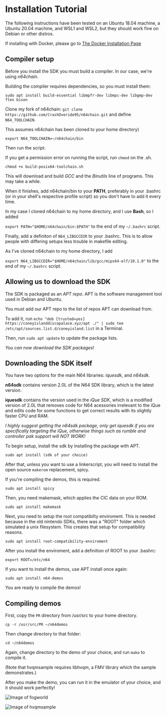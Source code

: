 # Installation Tutorial

The following instructions have been tested on an Ubuntu 18.04 machine, a Ubuntu 20.04 machine, and WSL1 and WSL2,  but they should work fine on Debian or other distros.

If installing with Docker, please go to [The Docker Installation Page](docker.html)


## Compiler setup

Before you install the SDK you must build a compiler. In our case, we're using *n64chain*.

Building the compiler requires dependencies, so you must install them:

``sudo apt install build-essential libmpfr-dev libmpc-dev libgmp-dev flex bison``

Clone my fork of n64chain: ``git clone https://github.com/CrashOveride95/n64chain.git`` and define ``N64_TOOLCHAIN``.

This assumes n64chain has been cloned to your home directory)

``export N64_TOOLCHAIN=~/n64chain/bin``

Then run the script.

If you get a permission error on running the script, run ``chmod`` on the .sh.

``chmod +x build-posix64-toolchain.sh``

This will download and build *GCC* and the *Binutils* line of programs. This may take a while.

When it finishes, add n64chain/bin to your **PATH**, preferably in your .bashrc (or in your shell's respective profile script) so you don't have to add it every time.

In my case I cloned n64chain to my home directory, and I use **Bash**, so I added

``export PATH="$HOME/n64chain/bin:$PATH"`` to the end of my ``~/.bashrc`` script.

Finally, add a definiton of ``N64_LIBGCCDIR`` to your .bashrc. This is to allow people with differing setups less trouble in makefile editing.

As I've cloned n64chain to my home directory, I add

``export N64_LIBGCCDIR="$HOME/n64chain/lib/gcc/mips64-elf/10.1.0"`` to the end of my ``~/.bashrc`` script.

## Allowing us to download the SDK

The SDK is packaged as an *APT repo*. APT is the software management tool used in Debian and Ubuntu.

You must add our APT repo to the list of repos APT can download from.

To add it, run ``echo "deb [trusted=yes] https://coneyislanddiscopalace.xyz/apt ./" | sudo tee /etc/apt/sources.list.d/coneyisland.list`` in a Terminal.

Then, run ``sudo apt update`` to update the package lists.

*You can now download the SDK packages*!

## Downloading the SDK itself

You have two options for the main N64 libraries: *iquesdk*, and *n64sdk*.

**n64sdk** contains version 2.0L of the N64 SDK library, which is the latest version.

**iquesdk** contains the version used in the *iQue SDK*, which is a modified version of 2.0L that removes code for N64 acessories irrelevant to the iQue and edits code for some functions to get correct results with its slightly faster CPU and RAM.

*I highly suggest getting the n64sdk package, only get iquesdk if you are specifically targeting the iQue, otherwise things such as rumble and controller pak support will NOT WORK!*

To begin setup, install the sdk by installing the package with APT.

``sudo apt install (sdk of your choice)``

After that, unless you want to use a linkerscript, you will need to install the open source ``makerom`` replacement, spicy.

If you're compiling the demos, this is required.

``sudo apt install spicy``

Then, you need makemask, which applies the CIC data on your ROM.

``sudo apt install makemask``

Next, you need to setup the root compatibilty enviroment. This is needed because in the old nintendo SDKs, there was a "ROOT" folder which simulated a unix filesystem. 
This creates that setup for compatibility reasons.

``sudo apt install root-compatibility-enviroment``

After you install the enviroment, add a definition of ROOT to your .bashrc:

``export ROOT=/etc/n64``

If you want to install the demos, use APT install once again:

``sudo apt install n64-demos``

You are ready to compile the demos!

## Compiling demos

First, copy the ``PR`` directory from /usr/src to your home directory.

``cp -r /usr/src/PR ~/n64demos``

Then change directory to that folder:

``cd ~/n64demos``

Again, change directory to the demo of your choice, and run ``make`` to compile it.

(Note that hvqmsample requires libhvqm, a FMV library which the sample demonstrates.)

After you make the demo, you can run it in the emulator of your choice, and it should work perfectly!

![Image of fogworld](https://github.com/CrashOveride95/n64sdkmod/raw/master/fogworldshot.png)

![Image of hvqmsample](https://github.com/CrashOveride95/n64sdkmod/raw/master/hvqm.png)
